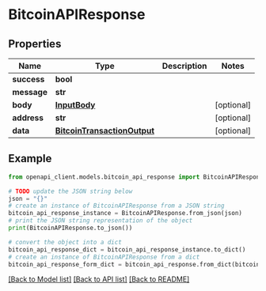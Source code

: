 # BitcoinAPIResponse


## Properties

Name | Type | Description | Notes
------------ | ------------- | ------------- | -------------
**success** | **bool** |  | 
**message** | **str** |  | 
**body** | [**InputBody**](InputBody.md) |  | [optional] 
**address** | **str** |  | [optional] 
**data** | [**BitcoinTransactionOutput**](BitcoinTransactionOutput.md) |  | [optional] 

## Example

```python
from openapi_client.models.bitcoin_api_response import BitcoinAPIResponse

# TODO update the JSON string below
json = "{}"
# create an instance of BitcoinAPIResponse from a JSON string
bitcoin_api_response_instance = BitcoinAPIResponse.from_json(json)
# print the JSON string representation of the object
print(BitcoinAPIResponse.to_json())

# convert the object into a dict
bitcoin_api_response_dict = bitcoin_api_response_instance.to_dict()
# create an instance of BitcoinAPIResponse from a dict
bitcoin_api_response_form_dict = bitcoin_api_response.from_dict(bitcoin_api_response_dict)
```
[[Back to Model list]](../README.md#documentation-for-models) [[Back to API list]](../README.md#documentation-for-api-endpoints) [[Back to README]](../README.md)


